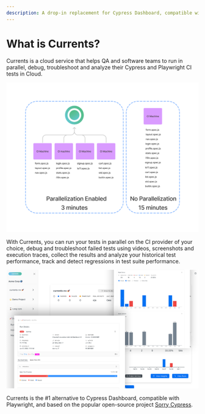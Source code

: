 ```yaml
---
description: A drop-in replacement for Cypress Dashboard, compatible with Playwright.
---
```


# What is Currents?

Currents is a cloud service that helps QA and software teams to run in parallel, debug, troubleshoot and analyze their Cypress and Playwright CI tests in Cloud.

![Tests parallelization with Currents](<.gitbook/assets/cypress-parallelization-benefits (2).png>)

With Currents, you can run your tests in parallel on the CI provider of your choice, debug and troubleshoot failed tests using videos, screenshots and execution traces, collect the results and analyze your historical test performance, track and detect regressions in test suite performance.

![Currents Dashboard](.gitbook/assets/currents-preview.png)

Currents is the #1 alternative to Cypress Dashboard, compatible with Playwright, and based on the popular open-source project [Sorry Cypress](https://sorry-cypress.dev).

